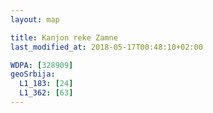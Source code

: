 ```yaml
---
layout: map

title: Kanjon reke Zamne
last_modified_at: 2018-05-17T00:48:10+02:00

WDPA: [328909]
geoSrbija:
  L1_183: [24]
  L1_362: [63]
---
```

